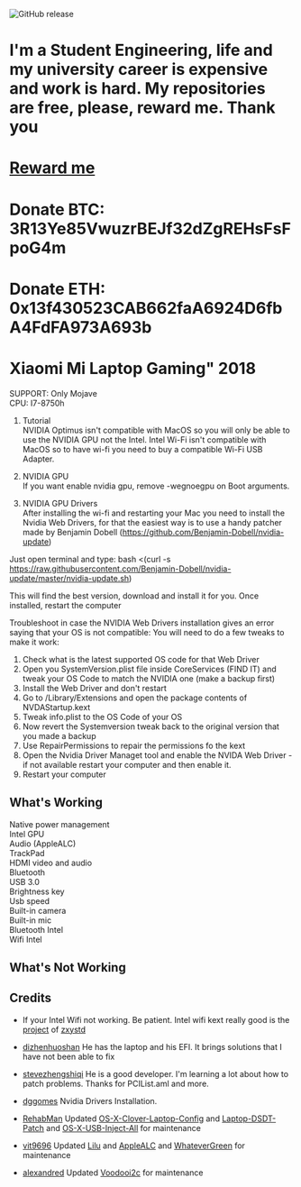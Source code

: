 ![GitHub release](https://img.shields.io/github/release/johnnync13/XiaomiGaming.svg)
# I'm a Student Engineering, life and my university career is expensive and work is hard. My repositories are free, please, reward me. Thank you
# [Reward me](https://www.paypal.me/johnnync13)<br />
# Donate BTC: 3R13Ye85VwuzrBEJf32dZgREHsFsFpoG4m
# Donate ETH: 0x13f430523CAB662faA6924D6fbA4FdFA973A693b
# Xiaomi Mi Laptop Gaming" 2018

SUPPORT: Only Mojave<br />
CPU: I7-8750h <br />

1. Tutorial <br />
NVIDIA Optimus isn't compatible with MacOS so you will only be able to use the NVIDIA GPU not the Intel. Intel Wi-Fi isn't compatible with MacOS so to have wi-fi you need to buy a compatible Wi-Fi USB Adapter.

2. NVIDIA GPU <br />
If you want enable nvidia gpu, remove -wegnoegpu on Boot arguments.
2. NVIDIA GPU Drivers <br />
After installing the wi-fi and restarting your Mac you need to install the Nvidia Web Drivers, for that the easiest way is to use a handy patcher made by Benjamin Dobell (https://github.com/Benjamin-Dobell/nvidia-update)

Just open terminal and type: bash <(curl -s https://raw.githubusercontent.com/Benjamin-Dobell/nvidia-update/master/nvidia-update.sh)

This will find the best version, download and install it for you. Once installed, restart the computer

Troubleshoot in case the NVIDIA Web Drivers installation gives an error saying that your OS is not compatible:
You will need to do a few tweaks to make it work:
1) Check what is the latest supported OS code for that Web Driver
2) Open you SystemVersion.plist file inside CoreServices (FIND IT) and tweak your OS Code to match the NVIDIA one (make a backup first)
3) Install the Web Driver and don't restart
4) Go to /Library/Extensions and open the package contents of NVDAStartup.kext
5) Tweak info.plist to the OS Code of your OS
6) Now revert the Systemversion tweak back to the original version that you made a backup
7) Use RepairPermissions to repair the permissions fo the kext
8) Open the Nvidia Driver Managet tool and enable the NVIDA Web Driver - if not available restart your computer and then enable it.
8) Restart your computer



## What's Working <br />
Native power management <br />
Intel GPU <br />
Audio (AppleALC) <br />
TrackPad <br />
HDMI video and audio <br />
Bluetooth <br />
USB 3.0 <br />
Brightness key <br />
Usb speed <br />
Built-in camera <br />
Built-in mic <br />
Bluetooth Intel <br />
Wifi Intel <br />

## What's Not Working <br />
## Credits
- If your Intel Wifi not working. Be patient. Intel wifi kext really good is the [project](https://github.com/zxystd/AppleIntelWifiAdapter) of [zxystd](https://github.com/zxystd)

- [dizhenhuoshan](https://github.com/dizhenhuoshan/XiaoMiGaming-8th-Hackintosh) He has the laptop and his EFI. It brings solutions that I have not been able to fix

- [stevezhengshiqi](https://github.com/stevezhengshiqi) He is a good developer. I'm learning a lot about how to patch problems. Thanks for PCIList.aml and more.
- [dggomes](https://github.com/dggomes) Nvidia Drivers Installation. 

- [RehabMan](https://github.com/RehabMan) Updated [OS-X-Clover-Laptop-Config](https://github.com/RehabMan/OS-X-Clover-Laptop-Config) and [Laptop-DSDT-Patch](https://github.com/RehabMan/Laptop-DSDT-Patch) and [OS-X-USB-Inject-All](https://github.com/RehabMan/OS-X-USB-Inject-All) for maintenance

- [vit9696](https://github.com/vit9696) Updated [Lilu](https://github.com/vit9696/Lilu) and [AppleALC](https://github.com/vit9696/AppleALC) and [WhateverGreen](https://github.com/vit9696/WhateverGreen)  for maintenance

- [alexandred](https://github.com/alexandred) Updated [Voodooi2c](https://github.com/alexandred/VoodooI2C) for maintenance
